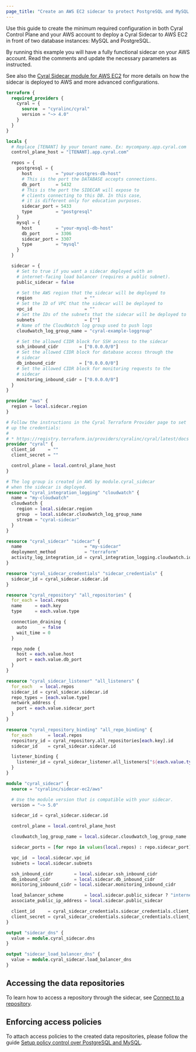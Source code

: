 ```yaml
---
page_title: "Create an AWS EC2 sidecar to protect PostgreSQL and MySQL databases"
---
```


Use this guide to create the minimum required configuration in both Cyral
Control Plane and your AWS account to deploy a Cyral Sidecar to AWS EC2 in front
of two database instances: MySQL and PostgreSQL.

By running this example you will have a fully functional sidecar on your AWS
account. Read the comments and update the necessary parameters as instructed.

See also the [Cyral Sidecar module for AWS EC2](https://registry.terraform.io/modules/cyralinc/sidecar-ec2/aws/latest)
for more details on how the sidecar is deployed to AWS and more advanced configurations.

```terraform
terraform {
  required_providers {
    cyral = {
      source  = "cyralinc/cyral"
      version = "~> 4.0"
    }
  }
}

locals {
  # Replace [TENANT] by your tenant name. Ex: mycompany.app.cyral.com
  control_plane_host = "[TENANT].app.cyral.com"

  repos = {
    postgresql = {
      host         = "your-postgres-db-host"
      # This is the port the DATABASE accepts connections.
      db_port      = 5432
      # This is the port the SIDECAR will expose to
      # clients connecting to this DB. In this case,
      # it is different only for education purposes.
      sidecar_port = 5433
      type         = "postgresql"
    }
    mysql = {
      host         = "your-mysql-db-host"
      db_port      = 3306
      sidecar_port = 3307
      type         = "mysql"
    }
  }

  sidecar = {
    # Set to true if you want a sidecar deployed with an
    # internet-facing load balancer (requires a public subnet).
    public_sidecar = false

    # Set the AWS region that the sidecar will be deployed to
    region                    = ""
    # Set the ID of VPC that the sidecar will be deployed to
    vpc_id                    = ""
    # Set the IDs of the subnets that the sidecar will be deployed to
    subnets                   = [""]
    # Name of the CloudWatch log group used to push logs
    cloudwatch_log_group_name = "cyral-example-loggroup"

    # Set the allowed CIDR block for SSH access to the sidecar
    ssh_inbound_cidr        = ["0.0.0.0/0"]
    # Set the allowed CIDR block for database access through the
    # sidecar
    db_inbound_cidr         = ["0.0.0.0/0"]
    # Set the allowed CIDR block for monitoring requests to the
    # sidecar
    monitoring_inbound_cidr = ["0.0.0.0/0"]
  }
}

provider "aws" {
  region = local.sidecar.region
}

# Follow the instructions in the Cyral Terraform Provider page to set
# up the credentials:
#
# * https://registry.terraform.io/providers/cyralinc/cyral/latest/docs
provider "cyral" {
  client_id     = ""
  client_secret = ""

  control_plane = local.control_plane_host
}

# The log group is created in AWS by module.cyral_sidecar
# when the sidecar is deployed.
resource "cyral_integration_logging" "cloudwatch" {
  name = "my-cloudwatch"
  cloudwatch {
    region = local.sidecar.region
    group  = local.sidecar.cloudwatch_log_group_name
    stream = "cyral-sidecar"
  }
}

resource "cyral_sidecar" "sidecar" {
  name                        = "my-sidecar"
  deployment_method           = "terraform"
  activity_log_integration_id = cyral_integration_logging.cloudwatch.id
}

resource "cyral_sidecar_credentials" "sidecar_credentials" {
  sidecar_id = cyral_sidecar.sidecar.id
}

resource "cyral_repository" "all_repositories" {
  for_each = local.repos
  name     = each.key
  type     = each.value.type

  connection_draining {
    auto      = false
    wait_time = 0
  }

  repo_node {
    host = each.value.host
    port = each.value.db_port
  }
}

resource "cyral_sidecar_listener" "all_listeners" {
  for_each   = local.repos
  sidecar_id = cyral_sidecar.sidecar.id
  repo_types = [each.value.type]
  network_address {
    port = each.value.sidecar_port
  }
}

resource "cyral_repository_binding" "all_repo_binding" {
  for_each      = local.repos
  repository_id = cyral_repository.all_repositories[each.key].id
  sidecar_id    = cyral_sidecar.sidecar.id

  listener_binding {
    listener_id = cyral_sidecar_listener.all_listeners["${each.value.type}"].listener_id
  }
}

module "cyral_sidecar" {
  source = "cyralinc/sidecar-ec2/aws"

  # Use the module version that is compatible with your sidecar.
  version = "~> 5.0"

  sidecar_id = cyral_sidecar.sidecar.id

  control_plane = local.control_plane_host

  cloudwatch_log_group_name = local.sidecar.cloudwatch_log_group_name

  sidecar_ports = [for repo in values(local.repos) : repo.sidecar_port]

  vpc_id  = local.sidecar.vpc_id
  subnets = local.sidecar.subnets

  ssh_inbound_cidr        = local.sidecar.ssh_inbound_cidr
  db_inbound_cidr         = local.sidecar.db_inbound_cidr
  monitoring_inbound_cidr = local.sidecar.monitoring_inbound_cidr

  load_balancer_scheme        = local.sidecar.public_sidecar ? "internet-facing" : "internal"
  associate_public_ip_address = local.sidecar.public_sidecar

  client_id     = cyral_sidecar_credentials.sidecar_credentials.client_id
  client_secret = cyral_sidecar_credentials.sidecar_credentials.client_secret
}

output "sidecar_dns" {
  value = module.cyral_sidecar.dns
}

output "sidecar_load_balancer_dns" {
  value = module.cyral_sidecar.load_balancer_dns
}
```

## Accessing the data repositories

To learn how to access a repository through the sidecar, see [Connect to a
repository](https://cyral.com/docs/connect/repo-connect).

## Enforcing access policies

To attach access policies to the created data repositories, please follow the
guide [Setup policy control over PostgreSQL and MySQL](https://registry.terraform.io/providers/cyralinc/cyral/latest/docs/guides/pg_mysql_sidecar_policy).
